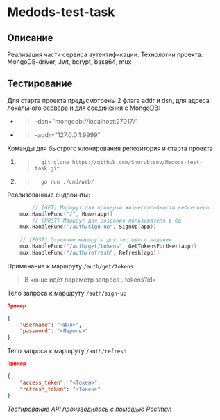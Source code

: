 # Medods-test-task

## Описание
Реализация части сервиса аутентификации. Технологии проекта: MongoDB-driver, Jwt, bcrypt, base64, mux

## Тестирование
Для старта проекта предусмотрены 2 флага addr и dsn, для адреса локального сервера и для соединения с MongoDB:
-  > -dsn="mongodb://localhost:27017/"
-  > -addr="127.0.0.1:9999"

Команды для быстрого клонирования репозитория и старта проекта
1.  >       git clone https://github.com/Shurubtsov/Medods-test-task.git
2.  >       go run ./cmd/web/


Реализованные ендпоинты:
```go
        // [GET] Маршрут для проверки жизнеспособности вебсервера
	mux.HandleFunc("/", Home(app))
        // [POST] Маршрут для создания пользователя в бд
	mux.HandleFunc("/auth/sign-up", SignUp(app))
    
	// [POST] Основные маршруты для тестового задания
	mux.HandleFunc("/auth/get/tokens", GetTokensForUser(app))
	mux.HandleFunc("/auth/refresh", Refresh(app))
```
Примечание к маршруту `/auth/get/tokens`
> В конце идёт параметр запроса ..tokens?id=<GUID>

Тело запроса к маршруту `/auth/sign-up`
```json
Пример

{
    "username": "<Имя>",
    "password": "<Пароль>"
}
```

Тело запроса к маршруту `/auth/refresh`
```json
Пример

{
    "access_token": "<Токен>",
    "refresh_token": "<Токен>"
}
```
*Тестирование API производилось с помощью Postman*
